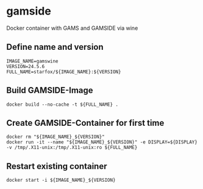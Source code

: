 # gamside
Docker container with GAMS and GAMSIDE via wine

## Define name and version

```
IMAGE_NAME=gamswine
VERSION=24.5.6
FULL_NAME=starfox/${IMAGE_NAME}:${VERSION}
```

## Build GAMSIDE-Image

```
docker build --no-cache -t ${FULL_NAME} .
```

## Create GAMSIDE-Container for first time

```
docker rm "${IMAGE_NAME}_${VERSION}"
docker run -it --name "${IMAGE_NAME}_${VERSION}" -e DISPLAY=${DISPLAY} -v /tmp/.X11-unix:/tmp/.X11-unix:ro ${FULL_NAME} 
```

## Restart existing container

```
docker start -i ${IMAGE_NAME}_${VERSION}
```
